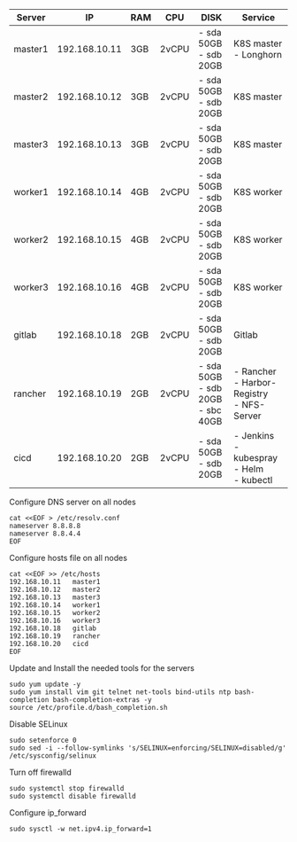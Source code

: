 | Server  | IP          | RAM | CPU   | DISK                                   | Service                                           |
|---------|-------------|-----|-------|----------------------------------------|---------------------------------------------------|
| master1 |192.168.10.11| 3GB | 2vCPU | - sda 50GB<br>- sdb 20GB               | K8S master - Longhorn                             |
| master2 |192.168.10.12| 3GB | 2vCPU | - sda 50GB<br>- sdb 20GB               | K8S master                                        |
| master3 |192.168.10.13| 3GB | 2vCPU | - sda 50GB<br>- sdb 20GB               | K8S master                                        |
| worker1 |192.168.10.14| 4GB | 2vCPU | - sda 50GB<br>- sdb 20GB               | K8S worker                                        |
| worker2 |192.168.10.15| 4GB | 2vCPU | - sda 50GB<br>- sdb 20GB               | K8S worker                                        |
| worker3 |192.168.10.16| 4GB | 2vCPU | - sda 50GB<br>- sdb 20GB               | K8S worker                                        |
| gitlab  |192.168.10.18| 2GB | 2vCPU | - sda 50GB<br>- sdb 20GB               | Gitlab                                            |
| rancher |192.168.10.19| 2GB | 2vCPU | - sda 50GB<br>- sdb 20GB<br>- sbc 40GB | - Rancher<br>- Harbor-Registry<br>- NFS-Server    |
| cicd    |192.168.10.20| 2GB | 2vCPU | - sda 50GB<br>- sdb 20GB               | - Jenkins<br>- kubespray<br>- Helm<br>- kubectl   |

Configure DNS server on all nodes
```
cat <<EOF > /etc/resolv.conf
nameserver 8.8.8.8
nameserver 8.8.4.4
EOF
```

Configure hosts file on all nodes
```
cat <<EOF >> /etc/hosts
192.168.10.11   master1
192.168.10.12   master2
192.168.10.13   master3
192.168.10.14   worker1
192.168.10.15   worker2
192.168.10.16   worker3
192.168.10.18   gitlab
192.168.10.19   rancher
192.168.10.20   cicd
EOF
```

Update and Install the needed tools for the servers
```
sudo yum update -y
sudo yum install vim git telnet net-tools bind-utils ntp bash-completion bash-completion-extras -y
source /etc/profile.d/bash_completion.sh
```
Disable SELinux
```
sudo setenforce 0
sudo sed -i --follow-symlinks 's/SELINUX=enforcing/SELINUX=disabled/g' /etc/sysconfig/selinux
```

Turn off firewalld
```
sudo systemctl stop firewalld
sudo systemctl disable firewalld
```

Configure ip_forward
```
sudo sysctl -w net.ipv4.ip_forward=1
```
